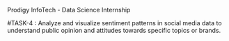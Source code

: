 Prodigy InfoTech - Data Science Internship

#TASK-4 : Analyze and visualize sentiment patterns in social media data to understand public opinion and attitudes towards specific topics or brands.
